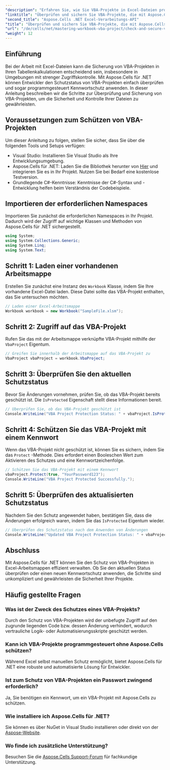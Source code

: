 ```yaml
---
"description": "Erfahren Sie, wie Sie VBA-Projekte in Excel-Dateien programmgesteuert mit Aspose.Cells für .NET überprüfen und schützen. Schritt-für-Schritt-Anleitung mit vollständigen Codebeispielen."
"linktitle": "Überprüfen und sichern Sie VBA-Projekte, die mit Aspose.Cells geschützt sind"
"second_title": "Aspose.Cells .NET Excel-Verarbeitungs-API"
"title": "Überprüfen und sichern Sie VBA-Projekte, die mit Aspose.Cells geschützt sind"
"url": "/de/cells/net/mastering-workbook-vba-project/check-and-secure-vba-projects-is-protected/"
"weight": 12
---
```


## Einführung

Bei der Arbeit mit Excel-Dateien kann die Sicherung von VBA-Projekten in Ihren Tabellenkalkulationen entscheidend sein, insbesondere in Umgebungen mit strenger Zugriffskontrolle. Mit Aspose.Cells für .NET können Entwickler den Schutzstatus von VBA-Projekten einfach überprüfen und sogar programmgesteuert Kennwortschutz anwenden. In dieser Anleitung beschreiben wir die Schritte zur Überprüfung und Sicherung von VBA-Projekten, um die Sicherheit und Kontrolle Ihrer Dateien zu gewährleisten.

## Voraussetzungen zum Schützen von VBA-Projekten

Um dieser Anleitung zu folgen, stellen Sie sicher, dass Sie über die folgenden Tools und Setups verfügen:

- Visual Studio: Installieren Sie Visual Studio als Ihre Entwicklungsumgebung.
- Aspose.Cells für .NET: Laden Sie die Bibliothek herunter von [Hier](https://releases.aspose.com/cells/net/) und integrieren Sie es in Ihr Projekt. Nutzen Sie bei Bedarf eine kostenlose Testversion.
- Grundlegende C#-Kenntnisse: Kenntnisse der C#-Syntax und -Entwicklung helfen beim Verständnis der Codebeispiele.

## Importieren der erforderlichen Namespaces

Importieren Sie zunächst die erforderlichen Namespaces in Ihr Projekt. Dadurch wird der Zugriff auf wichtige Klassen und Methoden von Aspose.Cells für .NET sichergestellt.

```csharp
using System;
using System.Collections.Generic;
using System.Linq;
using System.Text;
```

## Schritt 1: Laden einer vorhandenen Arbeitsmappe

Erstellen Sie zunächst eine Instanz des `Workbook` Klasse, indem Sie Ihre vorhandene Excel-Datei laden. Diese Datei sollte das VBA-Projekt enthalten, das Sie untersuchen möchten.

```csharp
// Laden einer Excel-Arbeitsmappe
Workbook workbook = new Workbook("SampleFile.xlsm");
```

## Schritt 2: Zugriff auf das VBA-Projekt

Rufen Sie das mit der Arbeitsmappe verknüpfte VBA-Projekt mithilfe der `VbaProject` Eigentum.

```csharp
// Greifen Sie innerhalb der Arbeitsmappe auf das VBA-Projekt zu
VbaProject vbaProject = workbook.VbaProject;
```

## Schritt 3: Überprüfen Sie den aktuellen Schutzstatus

Bevor Sie Änderungen vornehmen, prüfen Sie, ob das VBA-Projekt bereits geschützt ist. Die `IsProtected` Eigenschaft stellt diese Informationen bereit.

```csharp
// Überprüfen Sie, ob das VBA-Projekt geschützt ist
Console.WriteLine("VBA Project Protection Status: " + vbaProject.IsProtected);
```

## Schritt 4: Schützen Sie das VBA-Projekt mit einem Kennwort

Wenn das VBA-Projekt nicht geschützt ist, können Sie es sichern, indem Sie das `Protect` -Methode. Dies erfordert einen Booleschen Wert zum Aktivieren des Schutzes und eine Kennwortzeichenfolge.

```csharp
// Schützen Sie das VBA-Projekt mit einem Kennwort
vbaProject.Protect(true, "YourPassword123");
Console.WriteLine("VBA Project Protected Successfully.");
```

## Schritt 5: Überprüfen des aktualisierten Schutzstatus

Nachdem Sie den Schutz angewendet haben, bestätigen Sie, dass die Änderungen erfolgreich waren, indem Sie das `IsProtected` Eigentum wieder.

```csharp
// Überprüfen des Schutzstatus nach dem Anwenden von Änderungen
Console.WriteLine("Updated VBA Project Protection Status: " + vbaProject.IsProtected);
```

## Abschluss

Mit Aspose.Cells für .NET können Sie den Schutz von VBA-Projekten in Excel-Arbeitsmappen effizient verwalten. Ob Sie den aktuellen Status überprüfen oder einen neuen Kennwortschutz anwenden, die Schritte sind unkompliziert und gewährleisten die Sicherheit Ihrer Projekte.

## Häufig gestellte Fragen

### Was ist der Zweck des Schutzes eines VBA-Projekts?
Durch den Schutz von VBA-Projekten wird der unbefugte Zugriff auf den zugrunde liegenden Code bzw. dessen Änderung verhindert, wodurch vertrauliche Logik- oder Automatisierungsskripte geschützt werden.

### Kann ich VBA-Projekte programmgesteuert ohne Aspose.Cells schützen?
Während Excel selbst manuellen Schutz ermöglicht, bietet Aspose.Cells für .NET eine robuste und automatisierte Lösung für Entwickler.

### Ist zum Schutz von VBA-Projekten ein Passwort zwingend erforderlich?
Ja, Sie benötigen ein Kennwort, um ein VBA-Projekt mit Aspose.Cells zu schützen.

### Wie installiere ich Aspose.Cells für .NET?
Sie können es über NuGet in Visual Studio installieren oder direkt von der [Aspose-Website](https://releases.aspose.com/cells/net/).

### Wo finde ich zusätzliche Unterstützung?
Besuchen Sie die [Aspose.Cells Support-Forum](https://forum.aspose.com/c/cells/9) für fachkundige Unterstützung.